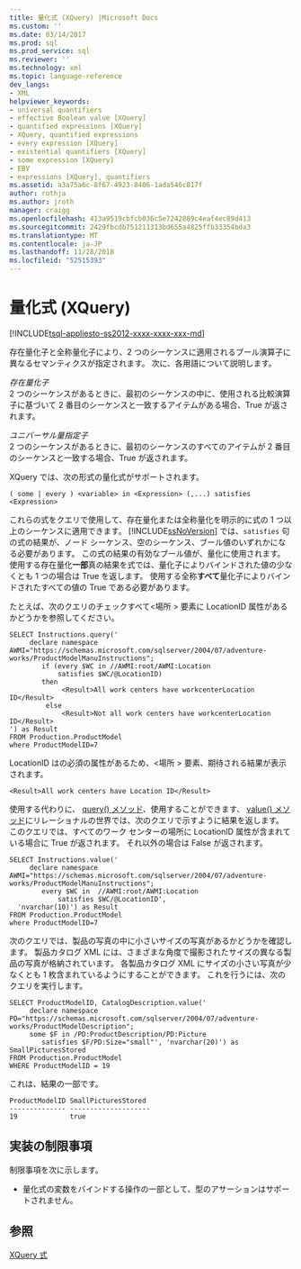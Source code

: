 ```yaml
---
title: 量化式 (XQuery) |Microsoft Docs
ms.custom: ''
ms.date: 03/14/2017
ms.prod: sql
ms.prod_service: sql
ms.reviewer: ''
ms.technology: xml
ms.topic: language-reference
dev_langs:
- XML
helpviewer_keywords:
- universal quantifiers
- effective Boolean value [XQuery]
- quantified expressions [XQuery]
- XQuery, quantified expressions
- every expression [XQuery]
- existential quantifiers [XQuery]
- some expression [XQuery]
- EBV
- expressions [XQuery], quantifiers
ms.assetid: a3a75a6c-8f67-4923-8406-1ada546c817f
author: rothja
ms.author: jroth
manager: craigg
ms.openlocfilehash: 413a9519cbfcb036c5e7242889c4eaf4ec89d413
ms.sourcegitcommit: 2429fbcdb751211313bd655a4825ffb33354bda3
ms.translationtype: MT
ms.contentlocale: ja-JP
ms.lasthandoff: 11/28/2018
ms.locfileid: "52515393"
---
```

# <a name="quantified-expressions-xquery"></a>量化式 (XQuery)
[!INCLUDE[tsql-appliesto-ss2012-xxxx-xxxx-xxx-md](../includes/tsql-appliesto-ss2012-xxxx-xxxx-xxx-md.md)]

  存在量化子と全称量化子により、2 つのシーケンスに適用されるブール演算子に異なるセマンティクスが指定されます。 次に、各用語について説明します。  
  
 *存在量化子*  
 2 つのシーケンスがあるときに、最初のシーケンスの中に、使用される比較演算子に基づいて 2 番目のシーケンスと一致するアイテムがある場合、True が返されます。  
  
 *ユニバーサル量指定子*  
 2 つのシーケンスがあるときに、最初のシーケンスのすべてのアイテムが 2 番目のシーケンスと一致する場合、True が返されます。  
  
 XQuery では、次の形式の量化式がサポートされます。  
  
```  
( some | every ) <variable> in <Expression> (,...) satisfies <Expression>  
```  
  
 これらの式をクエリで使用して、存在量化または全称量化を明示的に式の 1 つ以上のシーケンスに適用できます。 [!INCLUDE[ssNoVersion](../includes/ssnoversion-md.md)] では、`satisfies` 句の式の結果が、ノード シーケンス、空のシーケンス、ブール値のいずれかになる必要があります。 この式の結果の有効なブール値が、量化に使用されます。 使用する存在量化**一部**真の結果を式では、量化子によりバインドされた値の少なくとも 1 つの場合は True を返します。 使用する全称**すべて**量化子によりバインドされたすべての値の True である必要があります。  
  
 たとえば、次のクエリのチェックすべて\<場所 > 要素に LocationID 属性があるかどうかを参照してください。  
  
```  
SELECT Instructions.query('  
     declare namespace AWMI="https://schemas.microsoft.com/sqlserver/2004/07/adventure-works/ProductModelManuInstructions";  
        if (every $WC in //AWMI:root/AWMI:Location   
            satisfies $WC/@LocationID)  
        then  
             <Result>All work centers have workcenterLocation ID</Result>  
         else  
             <Result>Not all work centers have workcenterLocation ID</Result>  
') as Result  
FROM Production.ProductModel  
where ProductModelID=7  
```  
  
 LocationID はの必須の属性があるため、\<場所 > 要素、期待される結果が表示されます。  
  
```  
<Result>All work centers have Location ID</Result>   
```  
  
 使用する代わりに、 [query() メソッド](../t-sql/xml/query-method-xml-data-type.md)、使用することができます、 [value() メソッド](../t-sql/xml/value-method-xml-data-type.md)にリレーショナルの世界では、次のクエリで示すように結果を返します。 このクエリでは、すべてのワーク センターの場所に LocationID 属性が含まれている場合に True が返されます。 それ以外の場合は False が返されます。  
  
```  
SELECT Instructions.value('  
     declare namespace AWMI="https://schemas.microsoft.com/sqlserver/2004/07/adventure-works/ProductModelManuInstructions";  
        every $WC in  //AWMI:root/AWMI:Location   
            satisfies $WC/@LocationID',   
  'nvarchar(10)') as Result  
FROM Production.ProductModel  
where ProductModelID=7  
```  
  
 次のクエリでは、製品の写真の中に小さいサイズの写真があるかどうかを確認します。 製品カタログ XML には、さまざまな角度で撮影されたサイズの異なる製品の写真が格納されています。 各製品カタログ XML にサイズの小さい写真が少なくとも 1 枚含まれているようにすることができます。 これを行うには、次のクエリを実行します。  
  
```  
SELECT ProductModelID, CatalogDescription.value('  
     declare namespace PD="https://schemas.microsoft.com/sqlserver/2004/07/adventure-works/ProductModelDescription";  
     some $F in /PD:ProductDescription/PD:Picture  
        satisfies $F/PD:Size="small"', 'nvarchar(20)') as SmallPicturesStored  
FROM Production.ProductModel  
WHERE ProductModelID = 19  
```  
  
 これは、結果の一部です。  
  
```  
ProductModelID SmallPicturesStored   
-------------- --------------------  
19             true        
```  
  
## <a name="implementation-limitations"></a>実装の制限事項  
 制限事項を次に示します。  
  
-   量化式の変数をバインドする操作の一部として、型のアサーションはサポートされません。  
  
## <a name="see-also"></a>参照  
 [XQuery 式](../xquery/xquery-expressions.md)  
  
  
